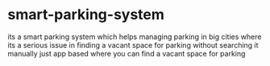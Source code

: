 # smart-parking-system
its a smart parking system which helps managing parking in big cities where its a serious issue in finding a vacant space for parking without searching it manually just app based where you can find a vacant space for parking
